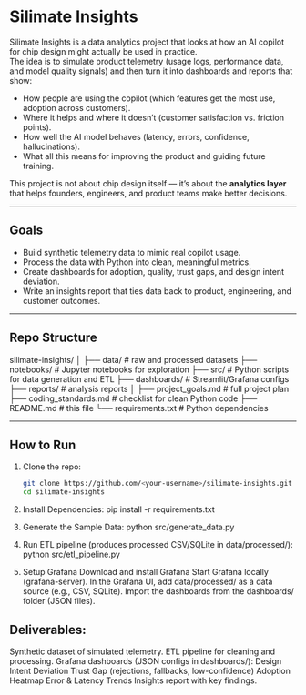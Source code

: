 # Silimate Insights

Silimate Insights is a data analytics project that looks at how an AI copilot for chip design might actually be used in practice.  
The idea is to simulate product telemetry (usage logs, performance data, and model quality signals) and then turn it into dashboards and reports that show:

- How people are using the copilot (which features get the most use, adoption across customers).  
- Where it helps and where it doesn’t (customer satisfaction vs. friction points).  
- How well the AI model behaves (latency, errors, confidence, hallucinations).  
- What all this means for improving the product and guiding future training.  

This project is not about chip design itself — it’s about the **analytics layer** that helps founders, engineers, and product teams make better decisions.

---

## Goals

- Build synthetic telemetry data to mimic real copilot usage.  
- Process the data with Python into clean, meaningful metrics.  
- Create dashboards for adoption, quality, trust gaps, and design intent deviation.  
- Write an insights report that ties data back to product, engineering, and customer outcomes.  

---

## Repo Structure

silimate-insights/
│
├── data/ # raw and processed datasets
├── notebooks/ # Jupyter notebooks for exploration
├── src/ # Python scripts for data generation and ETL
├── dashboards/ # Streamlit/Grafana configs
├── reports/ # analysis reports
│
├── project_goals.md # full project plan
├── coding_standards.md # checklist for clean Python code
├── README.md # this file
└── requirements.txt # Python dependencies

---

## How to Run

1. Clone the repo:  
   ```bash
   git clone https://github.com/<your-username>/silimate-insights.git
   cd silimate-insights

2. Install Dependencies:
pip install -r requirements.txt

3. Generate the Sample Data:
python src/generate_data.py

4. Run ETL pipeline (produces processed CSV/SQLite in data/processed/):
python src/etl_pipeline.py

5. Setup Grafana
Download and install Grafana
Start Grafana locally (grafana-server).
In the Grafana UI, add data/processed/ as a data source (e.g., CSV, SQLite).
Import the dashboards from the dashboards/ folder (JSON files).

## Deliverables:

Synthetic dataset of simulated telemetry.
ETL pipeline for cleaning and processing.
Grafana dashboards (JSON configs in dashboards/):
Design Intent Deviation
Trust Gap (rejections, fallbacks, low-confidence)
Adoption Heatmap
Error & Latency Trends
Insights report with key findings.
